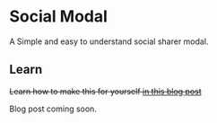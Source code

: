 # Social Modal
A Simple and easy to understand social sharer modal.

## Learn
~~Learn how to make this for yourself [in this blog post](http://blog.thinkbit.co.uk/a-simple-social-sharer-modal)~~

Blog post coming soon.
